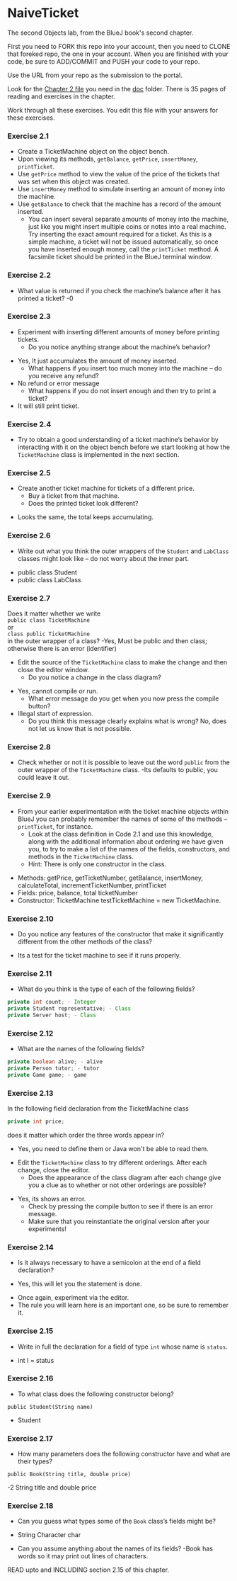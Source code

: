 # NaiveTicket

The second Objects lab, from the BlueJ book's second chapter.

First you need to FORK this repo into your account, then you need to CLONE that foreked repo, the one in your account. 
When you are finished with your code, be sure to ADD/COMMIT and PUSH your code to your repo.

Use the URL from your repo as the submission to the portal. 

Look for the [Chapter 2 file](./doc/BlueJ-objects-first-ch2.pdf) you need in the [doc](./doc) folder.
There is 35 pages of reading and exercises in the chapter.

Work through all these exercises. You edit this file with your answers for these exercises.

### Exercise 2.1
* Create a TicketMachine object on the object bench.
* Upon viewing its methods, `getBalance`, `getPrice`, `insertMoney`, `printTicket`.
* Use `getPrice` method to view the value of the price of the tickets that was set when this object was created.
* Use `insertMoney` method to simulate inserting an amount of money into the machine.
* Use `getBalance` to check that the machine has a record of the amount inserted.
	* You can insert several separate amounts of money into the machine, just like you might insert multiple coins or notes into a real machine. Try inserting the exact amount required for a ticket. As this is a simple machine, a ticket will not be issued automatically, so once you have inserted enough money, call the `printTicket` method. A facsimile ticket should be printed in the BlueJ terminal window.

### Exercise 2.2
* What value is returned if you check the machine’s balance after it has printed a ticket?
-0

### Exercise 2.3
* Experiment with inserting different amounts of money before printing tickets.
	* Do you notice anything strange about the machine’s behavior? 
- Yes, It just accumulates the amount of money inserted.
	* What happens if you insert too much money into the machine – do you receive any refund?
- No refund or error message
	* What happens if you do not insert enough and then try to print a ticket?
- It will still print ticket.

### Exercise 2.4
* Try to obtain a good understanding of a ticket machine’s behavior by interacting with it on the object bench before we start looking at how the `TicketMachine` class is implemented in the next section.

### Exercise 2.5
* Create another ticket machine for tickets of a different price.
	* Buy a ticket from that machine.
	* Does the printed ticket look different?
- Looks the same, the total keeps accumulating.

### Exercise 2.6
* Write out what you think the outer wrappers of the `Student` and `LabClass` classes might look like – do not worry about the inner part.
- public class Student
- public class LabClass

### Exercise 2.7
Does it matter whether we write<br>
`public class TicketMachine`<br>
or<br>
`class public TicketMachine`<br>
in the outer wrapper of a class?
-Yes, Must be public and then class; otherwise there is an error (identifier)

* Edit the source of the `TicketMachine` class to make the change and then close the editor window.
	* Do you notice a change in the class diagram? 
- Yes, cannot compile or run.
	* What error message do you get when you now press the compile button?
- Illegal start of expression.
	* Do you think this message clearly explains what is wrong?
No, does not let us know that is not possible.

### Exercise 2.8
* Check whether or not it is possible to leave out the word `public` from the outer wrapper of the `TicketMachine` class.
-Its defaults to public, you could leave it out.

### Exercise 2.9
* From your earlier experimentation with the ticket machine objects within BlueJ you can probably remember the names of some of the methods – `printTicket`, for instance.
	* Look at the class definition in Code 2.1 and use this knowledge, along with the additional information about ordering we have given you, to try to make a list of the names of the fields, constructors, and methods in the `TicketMachine` class.
	* Hint: There is only one constructor in the class.
- Methods: getPrice, getTicketNumber, getBalance, insertMoney, calculateTotal, incrementTicketNumber, printTicket
- Fields: price, balance, total ticketNumber
- Constructor: TicketMachine testTicketMachine = new TicketMachine.

### Exercise 2.10
* Do you notice any features of the constructor that make it significantly different from the other methods of the class?
- Its a test for the ticket machine to see if it runs properly.

### Exercise 2.11
* What do you think is the type of each of the following fields?

```java
private int count; - Integer
private Student representative; - Class
private Server host; - Class
```

### Exercise 2.12
* What are the names of the following fields?

```java
private boolean alive; - alive
private Person tutor; - tutor
private Game game; - game
```
### Exercise 2.13

In the following field declaration from the TicketMachine class<br>

```java
private int price;
```
does it matter which order the three words appear in?
- Yes, you need to define them or Java won't be able to read them.

* Edit the `TicketMachine` class to try different orderings. After each change, close the editor.
	* Does the appearance of the class diagram after each change give you a clue as to whether or not other orderings are
possible? 
- Yes, its shows an error.
	* Check by pressing the compile button to see if there is an error message.
	* Make sure that you reinstantiate the original version after your experiments!

### Exercise 2.14
* Is it always necessary to have a semicolon at the end of a field declaration?
- Yes, this will let you the statement is done.
* Once again, experiment via the editor.
* The rule you will learn here is an important one, so be sure to remember it.


### Exercise 2.15
* Write in full the declaration for a field of type `int` whose name is `status`.
- int I = status

### Exercise 2.16
* To what class does the following constructor belong?
```
public Student(String name)
```
- Student

### Exercise 2.17
* How many parameters does the following constructor have and what are their types?
```
public Book(String title, double price)
```
-2 String title and double price

### Exercise 2.18
* Can you guess what types some of the `Book` class’s fields might be?
- String Character char

* Can you assume anything about the names of its fields?
-Book has words so it may print out lines of characters.

READ upto and INCLUDING section 2.15 of this chapter.
